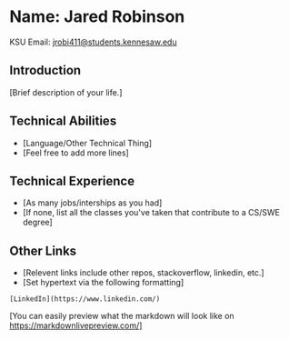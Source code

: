 # Name: Jared Robinson
KSU Email: jrobi411@students.kennesaw.edu

## Introduction
[Brief description of your life.]
## Technical Abilities
- [Language/Other Technical Thing]
- [Feel free to add more lines]
## Technical Experience 
- [As many jobs/interships as you had]
- [If none, list all the classes you've taken that contribute to a CS/SWE degree]
## Other Links
- [Relevent links include other repos, stackoverflow, linkedin, etc.]
- [Set hypertext via the following formatting]
```
[LinkedIn](https://www.linkedin.com/)
```
[You can easily preview what the markdown will look like on https://markdownlivepreview.com/]
